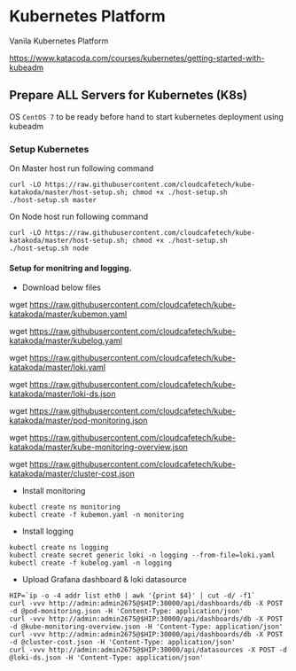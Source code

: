 # Kubernetes Platform
Vanila Kubernetes Platform

https://www.katacoda.com/courses/kubernetes/getting-started-with-kubeadm

## Prepare ALL Servers for Kubernetes (K8s)
OS ```CentOS 7``` to be ready before hand to start kubernetes deployment using kubeadm

### Setup Kubernetes

On Master host run following command
```
curl -LO https://raw.githubusercontent.com/cloudcafetech/kube-katakoda/master/host-setup.sh; chmod +x ./host-setup.sh
./host-setup.sh master
```

On Node host run following command
```
curl -LO https://raw.githubusercontent.com/cloudcafetech/kube-katakoda/master/host-setup.sh; chmod +x ./host-setup.sh
./host-setup.sh node
```

#### Setup for monitring and logging.

- Download below files

wget https://raw.githubusercontent.com/cloudcafetech/kube-katakoda/master/kubemon.yaml

wget https://raw.githubusercontent.com/cloudcafetech/kube-katakoda/master/kubelog.yaml

wget https://raw.githubusercontent.com/cloudcafetech/kube-katakoda/master/loki.yaml

wget https://raw.githubusercontent.com/cloudcafetech/kube-katakoda/master/loki-ds.json

wget https://raw.githubusercontent.com/cloudcafetech/kube-katakoda/master/pod-monitoring.json

wget https://raw.githubusercontent.com/cloudcafetech/kube-katakoda/master/kube-monitoring-overview.json

wget https://raw.githubusercontent.com/cloudcafetech/kube-katakoda/master/cluster-cost.json

- Install monitoring

```
kubectl create ns monitoring
kubectl create -f kubemon.yaml -n monitoring
```

- Install logging

```
kubectl create ns logging
kubectl create secret generic loki -n logging --from-file=loki.yaml
kubectl create -f kubelog.yaml -n logging
```

- Upload Grafana dashboard & loki datasource

```
HIP=`ip -o -4 addr list eth0 | awk '{print $4}' | cut -d/ -f1`
curl -vvv http://admin:admin2675@$HIP:30000/api/dashboards/db -X POST -d @pod-monitoring.json -H 'Content-Type: application/json'
curl -vvv http://admin:admin2675@$HIP:30000/api/dashboards/db -X POST -d @kube-monitoring-overview.json -H 'Content-Type: application/json'
curl -vvv http://admin:admin2675@$HIP:30000/api/dashboards/db -X POST -d @cluster-cost.json -H 'Content-Type: application/json'
curl -vvv http://admin:admin2675@$HIP:30000/api/datasources -X POST -d @loki-ds.json -H 'Content-Type: application/json' 
```
